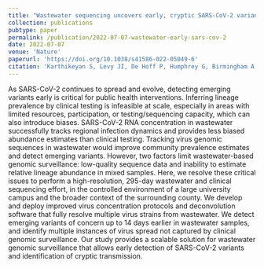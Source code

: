 ```yaml
---
title: "Wastewater sequencing uncovers early, cryptic SARS-CoV-2 variant transmission"
collection: publications
pubtype: paper
permalink: /publication/2022-07-07-wastewater-early-sars-cov-2
date: 2022-07-07
venue: 'Nature'
paperurl: 'https://doi.org/10.1038/s41586-022-05049-6'
citation: 'Karthikeyan S, Levy JI, De Hoff P, Humphrey G, Birmingham A, Jepsen K, Farmer S, Tubb HM, Valles T, Tribelhorn CE, Tsai R, Aigner S, Sathe S, <b>Moshiri N</b>, Henson B, Mark AM, Hakim A, Baer NA, Barber T, Belda-Ferre P, Chacon M, Cheung W, Crescini ES, Eisner ER, Lastrella AL, Lawrence ES, Marotz CA, Ngo TT, Ostrander T, Plascencia A, Salido RA, Seaver P, Smoot EW, McDonald D, Neuhard RM, Scioscia AL, Satterlund AM, Simmons EH, Abelman DB, Brenner D, Bruner JC, Buckley A, Ellison M, Gattas J, Gonias SL, Hale M, Hawkins F, Ikeda L, Jhaveri H, Johnson T, Kellen V, Kremer B, Matthews R, McLawhon RW, Ouillet P, Park D, Pradenas A, Reed S, Riggs L, Sanders A, Sollenberger B, Song A, White B, Winbush T, Aceves CM, Anderson C, Gangavarapu K, Hufbauer E, Kurzban E, Lee J, Matteson NL, Parker E, Perkins SA, Ramesh KS, Robles-Sikisaka R, Schwab MA, Spencer E, Wohl S, Nicholson L, McHardy IH, Dimmock DP, Hobbs CA, Bakhtar O, Harding A, Mendoza A, Bolze A, Becker D, Cirulli ET, Isaksson M, Schiabor Barrett KM, Washington NL, Malone JD, Murphy Schafer A, Gurfield N, Stous S, Fielding-Miller R, Garfein RS, Gaines T, Anderson C, Martin NK, Schooley R, Austin B, MacCannell DR, Kingsmore SF, Lee W, Shah S, McDonald E, Yu AT, Zeller M, Fisch KM, Longhurst C, Maysent P, Pride D, Khosla PK, Laurent LC, Yeo GW, Andersen KG, Knight R (2022). "Wastewater sequencing uncovers early, cryptic SARS-CoV-2 variant transmission." <i>Nature</i>. 609:101–108. <a href="https://doi.org/10.1038/s41586-022-05049-6" target="_blank">doi:10.1038/s41586-022-05049-6</a>'
---
```

As SARS-CoV-2 continues to spread and evolve, detecting emerging variants early is critical for public health interventions. Inferring lineage prevalence by clinical testing is infeasible at scale, especially in areas with limited resources, participation, or testing/sequencing capacity, which can also introduce biases. SARS-CoV-2 RNA concentration in wastewater successfully tracks regional infection dynamics and provides less biased abundance estimates than clinical testing. Tracking virus genomic sequences in wastewater would improve community prevalence estimates and detect emerging variants. However, two factors limit wastewater-based genomic surveillance: low-quality sequence data and inability to estimate relative lineage abundance in mixed samples. Here, we resolve these critical issues to perform a high-resolution, 295-day wastewater and clinical sequencing effort, in the controlled environment of a large university campus and the broader context of the surrounding county. We develop and deploy improved virus concentration protocols and deconvolution software that fully resolve multiple virus strains from wastewater. We detect emerging variants of concern up to 14 days earlier in wastewater samples, and identify multiple instances of virus spread not captured by clinical genomic surveillance. Our study provides a scalable solution for wastewater genomic surveillance that allows early detection of SARS-CoV-2 variants and identification of cryptic transmission.
